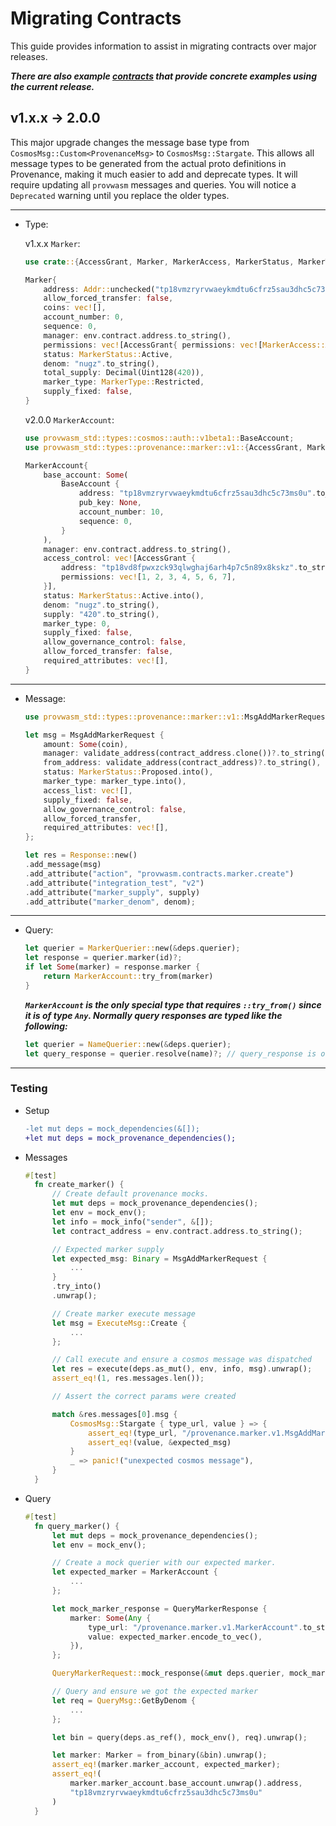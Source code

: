 # Migrating Contracts

This guide provides information to assist in migrating contracts over major releases. 

___There are also example [contracts](./contracts) that provide concrete examples using the current release.___


## v1.x.x -> 2.0.0

This major upgrade changes the message base type from `CosmosMsg::Custom<ProvenanceMsg>` to `CosmosMsg::Stargate`. This
allows all message types to be generated from the actual proto definitions in Provenance, making it much easier to add 
and deprecate types. It will require updating all `provwasm` messages and queries. You will notice a `Deprecated` warning until
you replace the older types.

---

- Type:

  v1.x.x `Marker`:
  ```rust
  use crate::{AccessGrant, Marker, MarkerAccess, MarkerStatus, MarkerType};
  
  Marker{
      address: Addr::unchecked("tp18vmzryrvwaeykmdtu6cfrz5sau3dhc5c73ms0u".to_string()),
      allow_forced_transfer: false,
      coins: vec![],
      account_number: 0,
      sequence: 0,
      manager: env.contract.address.to_string(),
      permissions: vec![AccessGrant{ permissions: vec![MarkerAccess::Admin], address: Addr::unchecked("tp18vd8fpwxzck93qlwghaj6arh4p7c5n89x8kskz".to_string()) }],
      status: MarkerStatus::Active,
      denom: "nugz".to_string(),
      total_supply: Decimal(Uint128(420)),
      marker_type: MarkerType::Restricted,
      supply_fixed: false,
  }
  ```

  v2.0.0 `MarkerAccount`:
  ```rust
  use provwasm_std::types::cosmos::auth::v1beta1::BaseAccount;
  use provwasm_std::types::provenance::marker::v1::{AccessGrant, MarkerAccount, MarkerStatus};
  
  MarkerAccount{
      base_account: Some(
          BaseAccount {
              address: "tp18vmzryrvwaeykmdtu6cfrz5sau3dhc5c73ms0u".to_string(),
              pub_key: None,
              account_number: 10,
              sequence: 0,
          }
      ),
      manager: env.contract.address.to_string(),
      access_control: vec![AccessGrant {
          address: "tp18vd8fpwxzck93qlwghaj6arh4p7c5n89x8kskz".to_string(),
          permissions: vec![1, 2, 3, 4, 5, 6, 7],
      }],
      status: MarkerStatus::Active.into(),
      denom: "nugz".to_string(),
      supply: "420".to_string(),
      marker_type: 0,
      supply_fixed: false,
      allow_governance_control: false,
      allow_forced_transfer: false,
      required_attributes: vec![],
  }
  ```
  
---

- Message:
  ```rust
  use provwasm_std::types::provenance::marker::v1::MsgAddMarkerRequest;

  let msg = MsgAddMarkerRequest {
      amount: Some(coin),
      manager: validate_address(contract_address.clone())?.to_string(),
      from_address: validate_address(contract_address)?.to_string(),
      status: MarkerStatus::Proposed.into(),
      marker_type: marker_type.into(),
      access_list: vec![],
      supply_fixed: false,
      allow_governance_control: false,
      allow_forced_transfer,
      required_attributes: vec![],
  };

  let res = Response::new()
  .add_message(msg)
  .add_attribute("action", "provwasm.contracts.marker.create")
  .add_attribute("integration_test", "v2")
  .add_attribute("marker_supply", supply)
  .add_attribute("marker_denom", denom);
  ```

---  

- Query:
  ```rust
  let querier = MarkerQuerier::new(&deps.querier);
  let response = querier.marker(id)?;
  if let Some(marker) = response.marker {
      return MarkerAccount::try_from(marker)
  }
  ```
  
  ***`MarkerAccount` is the only special type that requires `::try_from()` since it is of type `Any`. Normally query 
  responses are typed like the following:***
  
  ```rust
  let querier = NameQuerier::new(&deps.querier);
  let query_response = querier.resolve(name)?; // query_response is of type QueryResolveResponse
  ```

---

### Testing

- Setup
  ```diff
  -let mut deps = mock_dependencies(&[]);
  +let mut deps = mock_provenance_dependencies();
  ```

- Messages
  ```rust
  #[test]
    fn create_marker() {
        // Create default provenance mocks.
        let mut deps = mock_provenance_dependencies();
        let env = mock_env();
        let info = mock_info("sender", &[]);
        let contract_address = env.contract.address.to_string();

        // Expected marker supply
        let expected_msg: Binary = MsgAddMarkerRequest {
            ...
        }
        .try_into()
        .unwrap();

        // Create marker execute message
        let msg = ExecuteMsg::Create {
            ...
        };

        // Call execute and ensure a cosmos message was dispatched
        let res = execute(deps.as_mut(), env, info, msg).unwrap();
        assert_eq!(1, res.messages.len());

        // Assert the correct params were created

        match &res.messages[0].msg {
            CosmosMsg::Stargate { type_url, value } => {
                assert_eq!(type_url, "/provenance.marker.v1.MsgAddMarkerRequest");
                assert_eq!(value, &expected_msg)
            }
            _ => panic!("unexpected cosmos message"),
        }
    }
  ```

- Query

  ```rust
  #[test]
    fn query_marker() {
        let mut deps = mock_provenance_dependencies();
        let env = mock_env();

        // Create a mock querier with our expected marker.
        let expected_marker = MarkerAccount {
            ...
        };

        let mock_marker_response = QueryMarkerResponse {
            marker: Some(Any {
                type_url: "/provenance.marker.v1.MarkerAccount".to_string(),
                value: expected_marker.encode_to_vec(),
            }),
        };

        QueryMarkerRequest::mock_response(&mut deps.querier, mock_marker_response);

        // Query and ensure we got the expected marker
        let req = QueryMsg::GetByDenom {
            ...
        };

        let bin = query(deps.as_ref(), mock_env(), req).unwrap();

        let marker: Marker = from_binary(&bin).unwrap();
        assert_eq!(marker.marker_account, expected_marker);
        assert_eq!(
            marker.marker_account.base_account.unwrap().address,
            "tp18vmzryrvwaeykmdtu6cfrz5sau3dhc5c73ms0u"
        )
    }
  ```